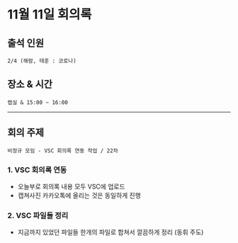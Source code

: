 # **11월 11일 회의록**

## **출석 인원**
```
2/4 (해람, 태훈 : 코로나)
```

## **장소 & 시간**
```
랩실 & 15:00 ~ 16:00
```
---
## **회의 주제**
```
비정규 모임 - VSC 회의록 연동 작업 / 22차
```

### **1. VSC 회의록 연동**
- 오늘부로 회의록 내용 모두 VSC에 업로드 
- 캡쳐사진 카카오톡에 올리는 것은 동일하게 진행

### **2. VSC 파일들 정리**
- 지금까지 있었던 파일들 한개의 파일로 합쳐서 깔끔하게 정리 (동휘 주도)
